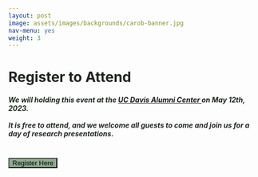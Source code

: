 ```yaml
---
layout: post
image: assets/images/backgrounds/carob-banner.jpg
nav-menu: yes
weight: 3
---
```


<h1 style="color:#202520">Register to Attend</h1>

<h5 style="color:#202520">
We will holding this event at the <a href =  "https://goo.gl/maps/rKTvjyYBxNgJrKF18" target="_blank" rel="noopener noreferrer" style = "text-decoration: underline"> UC Davis Alumni Center </a> on May 12th, 2023.
<br><br>
It is free to attend, and we welcome all guests to come and join us for a day of research presentations.
<br>
</h5>

<br>
<a href =  "https://docs.google.com/forms/d/e/1FAIpQLSdEiRDiDtKHoL8bYS5LFVgO5s93YznvnXSdPqElX2Lyz7UxhA/viewform" target="_blank" rel="noopener noreferrer"><button style = "background:#8eaa8f">Register Here</button></a> 





